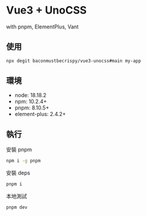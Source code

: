 # Vue3 + UnoCSS

with pnpm, ElementPlus, Vant

## 使用

```sh
npx degit baconmustbecrispy/vue3-unocss#main my-app
```

## 環境

- node: 18.18.2
- npm: 10.2.4+
- pnpm: 8.10.5+
- element-plus: 2.4.2+

## 執行

安裝 pnpm

```sh
npm i -g pnpm
```

安裝 deps

```sh
pnpm i
```

本地測試

```sh
pnpm dev
```
